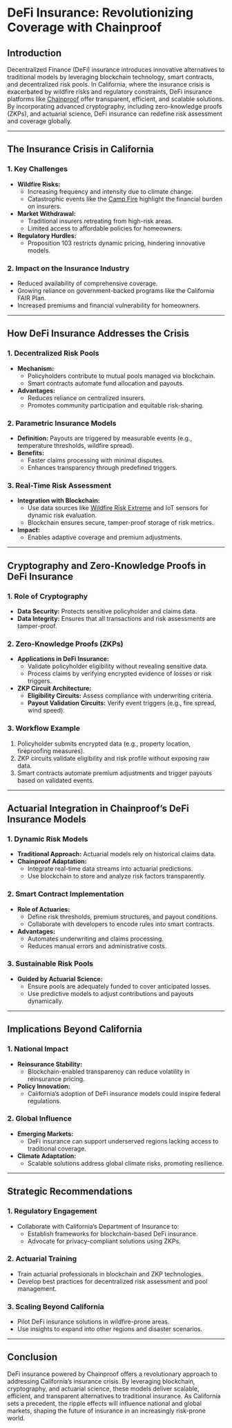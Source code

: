 # DeFi Insurance: Revolutionizing Coverage with Chainproof

## Introduction

Decentralized Finance (DeFi) insurance introduces innovative alternatives to traditional models by leveraging blockchain technology, smart contracts, and decentralized risk pools. In California, where the insurance crisis is exacerbated by wildfire risks and regulatory constraints, DeFi insurance platforms like [Chainproof](../AI/chainproof.md) offer transparent, efficient, and scalable solutions. By incorporating advanced cryptography, including zero-knowledge proofs (ZKPs), and actuarial science, DeFi insurance can redefine risk assessment and coverage globally.

***

## The Insurance Crisis in California

### 1. **Key Challenges**

* **Wildfire Risks:**
  * Increasing frequency and intensity due to climate change.
  * Catastrophic events like the [Camp Fire](https://en.wikipedia.org/wiki/Camp_Fire_\(2018\)) highlight the financial burden on insurers.
* **Market Withdrawal:**
  * Traditional insurers retreating from high-risk areas.
  * Limited access to affordable policies for homeowners.
* **Regulatory Hurdles:**
  * Proposition 103 restricts dynamic pricing, hindering innovative models.

### 2. **Impact on the Insurance Industry**

* Reduced availability of comprehensive coverage.
* Growing reliance on government-backed programs like the California FAIR Plan.
* Increased premiums and financial vulnerability for homeowners.

***

## How DeFi Insurance Addresses the Crisis

### 1. **Decentralized Risk Pools**

* **Mechanism:**
  * Policyholders contribute to mutual pools managed via blockchain.
  * Smart contracts automate fund allocation and payouts.
* **Advantages:**
  * Reduces reliance on centralized insurers.
  * Promotes community participation and equitable risk-sharing.

### 2. **Parametric Insurance Models**

* **Definition:** Payouts are triggered by measurable events (e.g., temperature thresholds, wildfire spread).
* **Benefits:**
  * Faster claims processing with minimal disputes.
  * Enhances transparency through predefined triggers.

### 3. **Real-Time Risk Assessment**

* **Integration with Blockchain:**
  * Use data sources like [Wildfire Risk Extreme](../misc/wildfire_risk_extreme.md) and IoT sensors for dynamic risk evaluation.
  * Blockchain ensures secure, tamper-proof storage of risk metrics.
* **Impact:**
  * Enables adaptive coverage and premium adjustments.

***

## Cryptography and Zero-Knowledge Proofs in DeFi Insurance

### 1. **Role of Cryptography**

* **Data Security:** Protects sensitive policyholder and claims data.
* **Data Integrity:** Ensures that all transactions and risk assessments are tamper-proof.

### 2. **Zero-Knowledge Proofs (ZKPs)**

* **Applications in DeFi Insurance:**
  * Validate policyholder eligibility without revealing sensitive data.
  * Process claims by verifying encrypted evidence of losses or risk triggers.
* **ZKP Circuit Architecture:**
  * **Eligibility Circuits:** Assess compliance with underwriting criteria.
  * **Payout Validation Circuits:** Verify event triggers (e.g., fire spread, wind speed).

### 3. **Workflow Example**

1. Policyholder submits encrypted data (e.g., property location, fireproofing measures).
2. ZKP circuits validate eligibility and risk profile without exposing raw data.
3. Smart contracts automate premium adjustments and trigger payouts based on validated events.

***

## Actuarial Integration in Chainproof’s DeFi Insurance Models

### 1. **Dynamic Risk Models**

* **Traditional Approach:** Actuarial models rely on historical claims data.
* **Chainproof Adaptation:**
  * Integrate real-time data streams into actuarial predictions.
  * Use blockchain to store and analyze risk factors transparently.

### 2. **Smart Contract Implementation**

* **Role of Actuaries:**
  * Define risk thresholds, premium structures, and payout conditions.
  * Collaborate with developers to encode rules into smart contracts.
* **Advantages:**
  * Automates underwriting and claims processing.
  * Reduces manual errors and administrative costs.

### 3. **Sustainable Risk Pools**

* **Guided by Actuarial Science:**
  * Ensure pools are adequately funded to cover anticipated losses.
  * Use predictive models to adjust contributions and payouts dynamically.

***

## Implications Beyond California

### 1. **National Impact**

* **Reinsurance Stability:**
  * Blockchain-enabled transparency can reduce volatility in reinsurance pricing.
* **Policy Innovation:**
  * California’s adoption of DeFi insurance models could inspire federal regulations.

### 2. **Global Influence**

* **Emerging Markets:**
  * DeFi insurance can support underserved regions lacking access to traditional coverage.
* **Climate Adaptation:**
  * Scalable solutions address global climate risks, promoting resilience.

***

## Strategic Recommendations

### 1. **Regulatory Engagement**

* Collaborate with California’s Department of Insurance to:
  * Establish frameworks for blockchain-based DeFi insurance.
  * Advocate for privacy-compliant solutions using ZKPs.

### 2. **Actuarial Training**

* Train actuarial professionals in blockchain and ZKP technologies.
* Develop best practices for decentralized risk assessment and pool management.

### 3. **Scaling Beyond California**

* Pilot DeFi insurance solutions in wildfire-prone areas.
* Use insights to expand into other regions and disaster scenarios.

***

## Conclusion

DeFi insurance powered by Chainproof offers a revolutionary approach to addressing California’s insurance crisis. By leveraging blockchain, cryptography, and actuarial science, these models deliver scalable, efficient, and transparent alternatives to traditional insurance. As California sets a precedent, the ripple effects will influence national and global markets, shaping the future of insurance in an increasingly risk-prone world.
